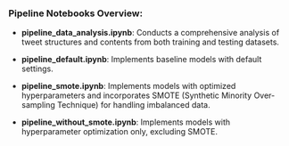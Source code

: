 ### Pipeline Notebooks Overview:

- **pipeline_data_analysis.ipynb**: Conducts a comprehensive analysis of tweet structures and contents from both training and testing datasets.

- **pipeline_default.ipynb**: Implements baseline models with default settings.

- **pipeline_smote.ipynb**: Implements models with optimized hyperparameters and incorporates SMOTE (Synthetic Minority Over-sampling Technique) for handling imbalanced data.

- **pipeline_without_smote.ipynb**: Implements models with hyperparameter optimization only, excluding SMOTE.
